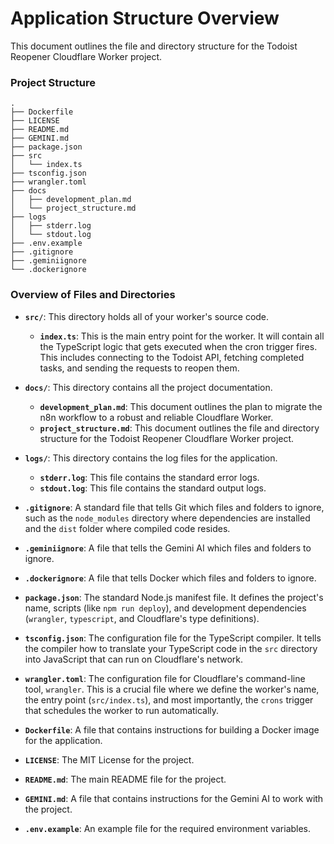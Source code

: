 # Application Structure Overview

This document outlines the file and directory structure for the Todoist Reopener Cloudflare Worker project.

### Project Structure

```
.
├── Dockerfile
├── LICENSE
├── README.md
├── GEMINI.md
├── package.json
├── src
│   └── index.ts
├── tsconfig.json
├── wrangler.toml
├── docs
│   ├── development_plan.md
│   └── project_structure.md
├── logs
│   ├── stderr.log
│   └── stdout.log
├── .env.example
├── .gitignore
├── .geminiignore
└── .dockerignore
```

### Overview of Files and Directories

- **`src/`**: This directory holds all of your worker's source code.
  - **`index.ts`**: This is the main entry point for the worker. It will contain all the TypeScript logic that gets executed when the cron trigger fires. This includes connecting to the Todoist API, fetching completed tasks, and sending the requests to reopen them.

- **`docs/`**: This directory contains all the project documentation.
  - **`development_plan.md`**: This document outlines the plan to migrate the n8n workflow to a robust and reliable Cloudflare Worker.
  - **`project_structure.md`**: This document outlines the file and directory structure for the Todoist Reopener Cloudflare Worker project.

- **`logs/`**: This directory contains the log files for the application.
  - **`stderr.log`**: This file contains the standard error logs.
  - **`stdout.log`**: This file contains the standard output logs.

- **`.gitignore`**: A standard file that tells Git which files and folders to ignore, such as the `node_modules` directory where dependencies are installed and the `dist` folder where compiled code resides.

- **`.geminiignore`**: A file that tells the Gemini AI which files and folders to ignore.

- **`.dockerignore`**: A file that tells Docker which files and folders to ignore.

- **`package.json`**: The standard Node.js manifest file. It defines the project's name, scripts (like `npm run deploy`), and development dependencies (`wrangler`, `typescript`, and Cloudflare's type definitions).

- **`tsconfig.json`**: The configuration file for the TypeScript compiler. It tells the compiler how to translate your TypeScript code in the `src` directory into JavaScript that can run on Cloudflare's network.

- **`wrangler.toml`**: The configuration file for Cloudflare's command-line tool, `wrangler`. This is a crucial file where we define the worker's name, the entry point (`src/index.ts`), and most importantly, the `crons` trigger that schedules the worker to run automatically.

- **`Dockerfile`**: A file that contains instructions for building a Docker image for the application.

- **`LICENSE`**: The MIT License for the project.

- **`README.md`**: The main README file for the project.

- **`GEMINI.md`**: A file that contains instructions for the Gemini AI to work with the project.

- **`.env.example`**: An example file for the required environment variables.